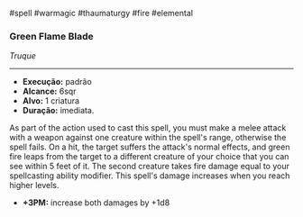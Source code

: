 #spell #warmagic #thaumaturgy #fire #elemental 
### Green Flame Blade
*Truque*
___
- **Execução:** padrão
- **Alcance:** 6sqr
- **Alvo:** 1 criatura
- **Duração:** imediata.

As part of the action used to cast this spell, you must make a melee attack with a weapon against one creature within the spell's range, otherwise the spell fails. On a hit, the target suffers the attack's normal effects, and green fire leaps from the target to a different creature of your choice that you can see within 5 feet of it. The second creature takes fire damage equal to your spellcasting ability modifier. This spell's damage increases when you reach higher levels.

- **+3PM:** increase both damages by +1d8

